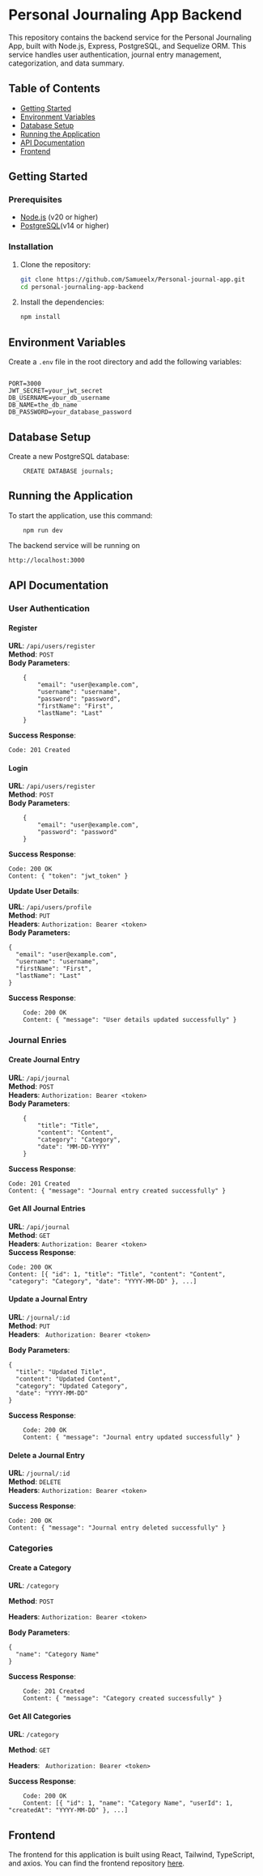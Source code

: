 # Personal Journaling App Backend

This repository contains the backend service for the Personal Journaling App, built with Node.js, Express, PostgreSQL, and Sequelize ORM. This service handles user authentication, journal entry management, categorization, and data summary.

## Table of Contents

- [Getting Started](#getting-started)
- [Environment Variables](#environment-variables)
- [Database Setup](#database-setup)
- [Running the Application](#running-the-application)
- [API Documentation](#api-documentation)
- [Frontend](#frontend)

## Getting Started

### Prerequisites

- [Node.js](https://nodejs.org/en/download/) (v20 or higher)
- [PostgreSQL](https://www.postgresql.org/download/)(v14 or higher)

### Installation

1. Clone the repository:

   ```bash
   git clone https://github.com/Samueelx/Personal-journal-app.git
   cd personal-journaling-app-backend
   ```

2. Install the dependencies:

   ```bash
   npm install
   ```

## Environment Variables

Create a `.env` file in the root directory and add the following variables:

```env

PORT=3000
JWT_SECRET=your_jwt_secret
DB_USERNAME=your_db_username
DB_NAME=the_db_name
DB_PASSWORD=your_database_password

```

## Database Setup

Create a new PostgreSQL database:

        CREATE DATABASE journals;

## Running the Application

To start the application, use this command:

        npm run dev

The backend service will be running on

```bash
http://localhost:3000
```

## API Documentation

### User Authentication

#### Register

**URL**: `/api/users/register`  
**Method**: `POST`  
**Body Parameters**:

        {
            "email": "user@example.com",
            "username": "username",
            "password": "password",
            "firstName": "First",
            "lastName": "Last"
        }

**Success Response**:

    Code: 201 Created

#### Login

**URL**: ```/api/users/register```  
**Method**: ```POST```  
**Body Parameters**:

        {
            "email": "user@example.com",
            "password": "password"
        }

**Success Response**:

    Code: 200 OK
    Content: { "token": "jwt_token" }

**Update User Details**:

**URL**: ```/api/users/profile```   
**Method**: ```PUT```   
**Headers**:    ```Authorization: Bearer <token>```     
**Body Parameters:**

    {
      "email": "user@example.com",
      "username": "username",
      "firstName": "First",
      "lastName": "Last"
    }

**Success Response**:

        Code: 200 OK
        Content: { "message": "User details updated successfully" }



### Journal Enries

#### Create Journal Entry

**URL**:    ```/api/journal```   
**Method**:     ```POST```  
**Headers**:     ```Authorization: Bearer <token>```     
**Body Parameters**:    

        {
            "title": "Title",
            "content": "Content",
            "category": "Category",
            "date": "MM-DD-YYYY"
        }

**Success Response**:

    Code: 201 Created
    Content: { "message": "Journal entry created successfully" }

#### Get All Journal Entries

**URL**: ```/api/journal```     
**Method**:     ```GET```    
**Headers**:    ```Authorization: Bearer <token>```         
**Success Response**:

    Code: 200 OK
    Content: [{ "id": 1, "title": "Title", "content": "Content", "category": "Category", "date": "YYYY-MM-DD" }, ...]

#### Update a Journal Entry

**URL**:    ```/journal/:id```  
**Method**:     ```PUT```   
**Headers**:    ``` Authorization: Bearer <token>```    

**Body Parameters**:

    {
      "title": "Updated Title",
      "content": "Updated Content",
      "category": "Updated Category",
      "date": "YYYY-MM-DD"
    }

**Success Response**:


        Code: 200 OK
        Content: { "message": "Journal entry updated successfully" }

#### Delete a Journal Entry

**URL**:    ```/journal/:id```  
**Method**:     ```DELETE```    
**Headers**:    ```Authorization: Bearer <token>```     

**Success Response**:

    Code: 200 OK
    Content: { "message": "Journal entry deleted successfully" }

### Categories

#### Create a Category

**URL**:    ```/category```

**Method**:     ```POST```

**Headers**:    ```Authorization: Bearer <token>```

**Body Parameters**:

    {
      "name": "Category Name"
    }

**Success Response**:

        Code: 201 Created
        Content: { "message": "Category created successfully" }

#### Get All Categories

**URL**:    ```/category``` 

**Method**:     ```GET```

**Headers**:        ``` Authorization: Bearer <token>```


**Success Response**:

        Code: 200 OK
        Content: [{ "id": 1, "name": "Category Name", "userId": 1, "createdAt": "YYYY-MM-DD" }, ...]

## Frontend

The frontend for this application is built using React, Tailwind, TypeScript, and axios. You can find the frontend repository [here](https://github.com/Samueelx/personal-journal-client).

